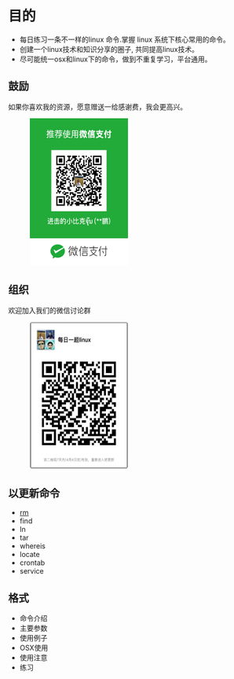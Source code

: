 # 目的

- 每日练习一条不一样的linux 命令.掌握 linux 系统下核心常用的命令。
- 创建一个linux技术和知识分享的圈子, 共同提高linux技术。
- 尽可能统一osx和linux下的命令，做到不重复学习，平台通用。




## 鼓励
如果你喜欢我的资源，愿意赠送一给感谢费，我会更高兴。

<figure class="half">
  <img src="https://github.com/sixleaves/DailyLinuxCommand/blob/master/wechat_pay.JPG" width="200px" height="300px" />
</figure>



## 组织
欢迎加入我们的微信讨论群

<figure class="half">
  <img src="https://github.com/sixleaves/DailyLinuxCommand/blob/master/wechat_group.JPG" width="200px" height="300px" />
</figure>


## 以更新命令
- [rm](https://github.com/sixleaves/DailyLinuxCommand/blob/master/day1_rm/prac.md)
- find
- ln
- tar
- whereis
- locate
- crontab
- service

## 格式
- 命令介绍
- 主要参数
- 使用例子
- OSX使用
- 使用注意
- 练习

